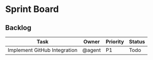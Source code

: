 # Sprint Board

## Backlog
| Task | Owner | Priority | Status |
| --- | --- | --- | --- |
| Implement GitHub Integration | @agent | P1 | Todo |
